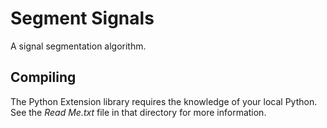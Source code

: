 # Segment Signals
A signal segmentation algorithm.

## Compiling
The Python Extension library requires the knowledge of your local Python.  See the _Read Me.txt_ file in that directory for more information.
